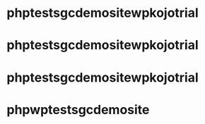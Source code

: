 # phptestsgcdemositewpkojotrial
# phptestsgcdemositewpkojotrial
# phptestsgcdemositewpkojotrial
# phpwptestsgcdemosite
